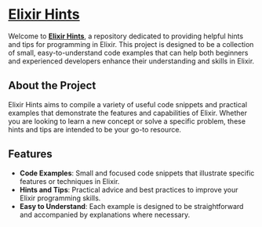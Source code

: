 # [Elixir Hints](https://abreujp.github.io/elixir-hints/)

Welcome to **[Elixir Hints](https://abreujp.github.io/elixir-hints/)**, a repository dedicated to providing helpful hints and tips for programming in Elixir. This project is designed to be a collection of small, easy-to-understand code examples that can help both beginners and experienced developers enhance their understanding and skills in Elixir.

## About the Project

Elixir Hints aims to compile a variety of useful code snippets and practical examples that demonstrate the features and capabilities of Elixir. Whether you are looking to learn a new concept or solve a specific problem, these hints and tips are intended to be your go-to resource.

## Features

- **Code Examples**: Small and focused code snippets that illustrate specific features or techniques in Elixir.
- **Hints and Tips**: Practical advice and best practices to improve your Elixir programming skills.
- **Easy to Understand**: Each example is designed to be straightforward and accompanied by explanations where necessary.
